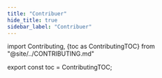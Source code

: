 ```yaml
---
title: "Contribuer"
hide_title: true
sidebar_label: "Contribuer"
---
```


import Contributing, {toc as ContributingTOC} from "@site/../CONTRIBUTING.md"

<Contributing />

export const toc = ContributingTOC;
